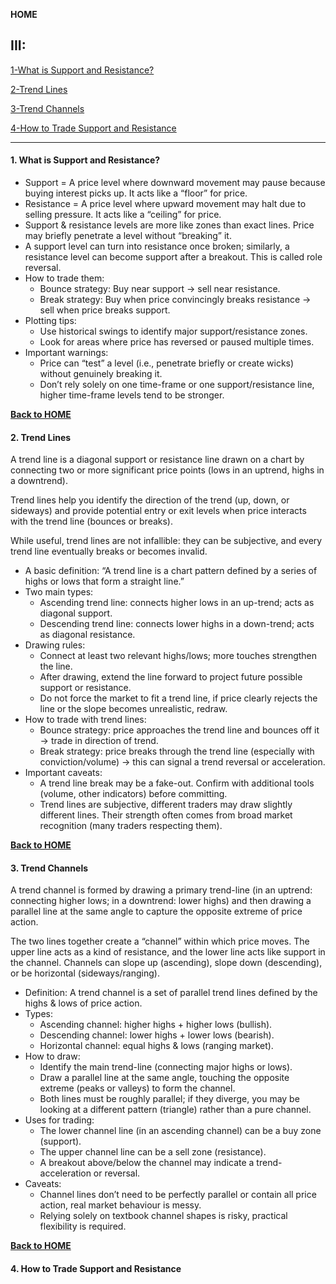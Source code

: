 <a id="100"></a>
**HOME**

## III:

[1-What is Support and Resistance?](#1)

[2-Trend Lines](#2)

[3-Trend Channels](#3)

[4-How to Trade Support and Resistance](#4)







____




<a id="1"></a>
#### 1. What is Support and Resistance?

* Support = A price level where downward movement may pause because buying interest picks up. It acts like a “floor” for price.
* Resistance = A price level where upward movement may halt due to selling pressure. It acts like a “ceiling” for price.
* Support & resistance levels are more like zones than exact lines. Price may briefly penetrate a level without “breaking” it.
* A support level can turn into resistance once broken; similarly, a resistance level can become support after a breakout. This is called role reversal.
* How to trade them:
   - Bounce strategy: Buy near support → sell near resistance.
   - Break strategy: Buy when price convincingly breaks resistance → sell when price breaks support. 
* Plotting tips:
  - Use historical swings to identify major support/resistance zones.
  - Look for areas where price has reversed or paused multiple times. 
* Important warnings:
  - Price can “test” a level (i.e., penetrate briefly or create wicks) without genuinely breaking it.
  - Don’t rely solely on one time-frame or one support/resistance line, higher time-frame levels tend to be stronger. 



<a name="id"></a>
[**Back to HOME**](#100)

<a id="2"></a>
#### 2. Trend Lines

A trend line is a diagonal support or resistance line drawn on a chart by connecting two or more significant price points (lows in an uptrend, highs in a downtrend).

Trend lines help you identify the direction of the trend (up, down, or sideways) and provide potential entry or exit levels when price interacts with the trend line (bounces or breaks). 

While useful, trend lines are not infallible: they can be subjective, and every trend line eventually breaks or becomes invalid. 

* A basic definition: “A trend line is a chart pattern defined by a series of highs or lows that form a straight line.”
* Two main types:
  - Ascending trend line: connects higher lows in an up-trend; acts as diagonal support.
  - Descending trend line: connects lower highs in a down-trend; acts as diagonal resistance. 
* Drawing rules:
  - Connect at least two relevant highs/lows; more touches strengthen the line.
  - After drawing, extend the line forward to project future possible support or resistance.
  - Do not force the market to fit a trend line, if price clearly rejects the line or the slope becomes unrealistic, redraw. 
* How to trade with trend lines:
  - Bounce strategy: price approaches the trend line and bounces off it → trade in direction of trend.
  - Break strategy: price breaks through the trend line (especially with conviction/volume) → this can signal a trend reversal or acceleration. 
* Important caveats:
  - A trend line break may be a fake-out. Confirm with additional tools (volume, other indicators) before committing.
  - Trend lines are subjective, different traders may draw slightly different lines. Their strength often comes from broad market recognition (many traders respecting them). 

<a name="id"></a>
[**Back to HOME**](#100)

<a id="3"></a>
#### 3. Trend Channels

A trend channel is formed by drawing a primary trend-line (in an uptrend: connecting higher lows; in a downtrend: lower highs) and then drawing a parallel line at the same angle to capture the opposite extreme of price action. 

The two lines together create a “channel” within which price moves. The upper line acts as a kind of resistance, and the lower line acts like support in the channel. Channels can slope up (ascending), slope down (descending), or be horizontal (sideways/ranging). 

*  Definition: A trend channel is a set of parallel trend lines defined by the highs & lows of price action.
*  Types:
   - Ascending channel: higher highs + higher lows (bullish).
   - Descending channel: lower highs + lower lows (bearish).
   - Horizontal channel: equal highs & lows (ranging market). 
*  How to draw:
   - Identify the main trend-line (connecting major highs or lows).
   - Draw a parallel line at the same angle, touching the opposite extreme (peaks or valleys) to form the channel.
   - Both lines must be roughly parallel; if they diverge, you may be looking at a different pattern (triangle) rather than a pure channel. 
*  Uses for trading:
   - The lower channel line (in an ascending channel) can be a buy zone (support).
   - The upper channel line can be a sell zone (resistance).
   - A breakout above/below the channel may indicate a trend-acceleration or reversal. 
*  Caveats:
   - Channel lines don’t need to be perfectly parallel or contain all price action, real market behaviour is messy.
   - Relying solely on textbook channel shapes is risky, practical flexibility is required.
 
<a name="id"></a>
[**Back to HOME**](#100)


<a id="4"></a>
#### 4. How to Trade Support and Resistance

